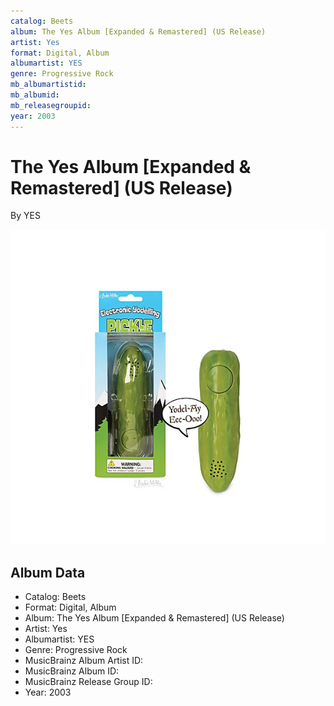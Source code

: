 ```yaml
---
catalog: Beets
album: The Yes Album [Expanded & Remastered] (US Release)
artist: Yes
format: Digital, Album
albumartist: YES
genre: Progressive Rock
mb_albumartistid: 
mb_albumid: 
mb_releasegroupid: 
year: 2003
---
```


# The Yes Album [Expanded & Remastered] (US Release)

By YES

![](../../assets/beetscovers/Yes-The_Yes_Album_[Expanded_and_Remastered]_US_Release.jpg)

## Album Data

- Catalog: Beets
- Format: Digital, Album
- Album: The Yes Album [Expanded & Remastered] (US Release)
- Artist: Yes
- Albumartist: YES
- Genre: Progressive Rock
- MusicBrainz Album Artist ID: 
- MusicBrainz Album ID: 
- MusicBrainz Release Group ID: 
- Year: 2003

